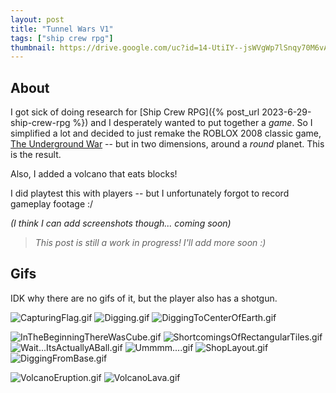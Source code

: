 ```yaml
---
layout: post
title: "Tunnel Wars V1"
tags: ["ship crew rpg"]
thumbnail: https://drive.google.com/uc?id=14-UtiIY--jsWVgWp7lSnqy70M6vAHsb8&export=download
---
```


## About

I got sick of doing research for [Ship Crew RPG]({% post_url 2023-6-29-ship-crew-rpg %}) and I desperately wanted to put together a *game*. So I simplified a lot and decided to just remake the ROBLOX 2008 classic game, [The Underground War](https://www.roblox.com/games/189632/The-Underground-War) -- but in two dimensions, around a *round* planet. This is the result. 

Also, I added a volcano that eats blocks!

I did playtest this with players -- but I unfortunately forgot to record gameplay footage :/ 

*(I think I can add screenshots though... coming soon)*

> _This post is still a work in progress! I'll add more soon :)_


## Gifs

IDK why there are no gifs of it, but the player also has a shotgun.

![CapturingFlag.gif](https://drive.google.com/uc?id=1DWgo1UlZ-zQbUG0wpS7E_tY8JQGpM9pT&export=download)
![Digging.gif](https://drive.google.com/uc?id=184Jolp5d3GPiyjZzZPSCjwlFcRBDRhtq&export=download)
![DiggingToCenterOfEarth.gif](https://drive.google.com/uc?id=1CpaPo2QWnUAuO7XAXrYq7K3lIT9mhCtf&export=download)

![InTheBeginningThereWasCube.gif](https://drive.google.com/uc?id=1NhELYwSjds0n8hdfKhtt-WQTAzpZLcr9&export=download)
![ShortcomingsOfRectangularTiles.gif](https://drive.google.com/uc?id=1z72FG1ddNUtMuGgj7sNFLJGmqcdvST1m&export=download)
![Wait...ItsActuallyABall.gif](https://drive.google.com/uc?id=1zx0jBVFvWjwjSbKPfeV9_BCG0gbz-3uM&export=download)
![Ummmm....gif](https://drive.google.com/uc?id=1CFsWwXNoySRn3FQYIa4cKlGQvvRYXpXP&export=download)
![ShopLayout.gif](https://drive.google.com/uc?id=1_FwuHxbc-GsMWCn_tC5PeiBd5gncvyhX&export=download)
![DiggingFromBase.gif](https://drive.google.com/uc?id=14-UtiIY--jsWVgWp7lSnqy70M6vAHsb8&export=download)


![VolcanoEruption.gif](https://drive.google.com/uc?id=1mo7oohyk0r_EoLctvotxh5eT78MplaCM&export=download)
![VolcanoLava.gif](https://drive.google.com/uc?id=1Bwrne_SHZOdkXZENkrisPGSoO4f0ZJfA&export=download)
